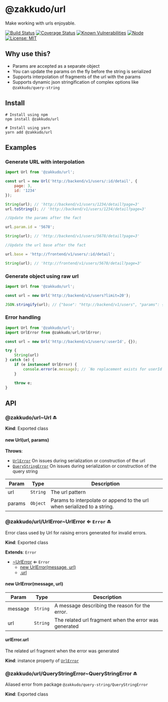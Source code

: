 # @zakkudo/url

Make working with urls enjoyable.

[![Build Status](https://travis-ci.org/zakkudo/url.svg?branch=master)](https://travis-ci.org/zakkudo/url)
[![Coverage Status](https://coveralls.io/repos/github/zakkudo/url/badge.svg?branch=master)](https://coveralls.io/github/zakkudo/url?branch=master)
[![Known Vulnerabilities](https://snyk.io/test/github/zakkudo/url/badge.svg)](https://snyk.io/test/github/zakkudo/url)
[![Node](https://img.shields.io/node/v/@zakkudo/url.svg)](https://nodejs.org/)
[![License: MIT](https://img.shields.io/badge/License-MIT-yellow.svg)](https://opensource.org/licenses/MIT)

## Why use this?

- Params are accepted as a separate object
- You can update the params on the fly before the string is serialized
- Supports interpolation of fragments of the url with the params
- Supports dynamic json stringification of complex options like `@zakkudo/query-string`

## Install

```console
# Install using npm
npm install @zakkudo/url
```

``` console
# Install using yarn
yarn add @zakkudo/url
```

## Examples

### Generate URL with interpolation
``` javascript
import Url from '@zakkudo/url';

const url = new Url('http://backend/v1/users/:id/detail', {
    page: 3,
    id: '1234'
});

String(url); // 'http://backend/v1/users/1234/detail?page=3'
url.toString(); // 'http://backend/v1/users/1234/detail?page=3'

//Update the params after the fact

url.param.id = '5678';

String(url); // 'http://backend/v1/users/5678/detail?page=3'

//Update the url base after the fact

url.base = 'http://frontend/v1/users/:id/detail';

String(url); // 'http://frontend/v1/users/5678/detail?page=3'
```

### Generate object using raw url
``` javascript
import Url from '@zakkudo/url';

const url = new Url('http://backend/v1/users?limit=20');

JSON.stringify(url); // {"base": "http://backend/v1/users", "params": {"limit": 20}}
```

### Error handling
``` javascript
import Url from '@zakkudo/url';
import UrlError from @zakkudo/url/UrlError;

const url = new Url('http://backend/v1/users/:userId', {});

try {
    String(url)
} catch (e) {
    if (e instanceof UrlError) {
        console.error(e.message); // `No replacement exists for userId in the params`
    }

    throw e;
}
```

## API

<a name="module_@zakkudo/url"></a>

<a name="module_@zakkudo/url..Url"></a>

### @zakkudo/url~Url ⏏

**Kind**: Exported class

<a name="new_module_@zakkudo/url..Url_new"></a>

#### new Url(url, params)
**Throws**:

- [<code>UrlError</code>](#module_@zakkudo/url/UrlError..UrlError) On issues during serialization or construction of the url
- [<code>QueryStringError</code>](#module_@zakkudo/url/QueryStringError..QueryStringError) On issues during serialization or construction of the query string

| Param | Type | Description |
| --- | --- | --- |
| url | <code>String</code> | The url pattern |
| params | <code>Object</code> | Params to interpolate or append to the url when serialized to a string. |

<a name="module_@zakkudo/url/UrlError"></a>

<a name="module_@zakkudo/url/UrlError..UrlError"></a>

### @zakkudo/url/UrlError~UrlError ⇐ <code>Error</code> ⏏
Error class used by Url for raising errors generated
for invalid errors.

**Kind**: Exported class

**Extends**: <code>Error</code>  

* [~UrlError](#module_@zakkudo/url/UrlError..UrlError) ⇐ <code>Error</code>
    * [new UrlError(message, url)](#new_module_@zakkudo/url/UrlError..UrlError_new)
    * [.url](#module_@zakkudo/url/UrlError..UrlError+url)

<a name="new_module_@zakkudo/url/UrlError..UrlError_new"></a>

#### new UrlError(message, url)

| Param | Type | Description |
| --- | --- | --- |
| message | <code>String</code> | A message describing the reason for the error. |
| url | <code>String</code> | The related url fragment when the error was generated |

<a name="module_@zakkudo/url/UrlError..UrlError+url"></a>

#### urlError.url
The related url fragment when the error was generated

**Kind**: instance property of [<code>UrlError</code>](#module_@zakkudo/url/UrlError..UrlError)  
<a name="module_@zakkudo/url/QueryStringError"></a>

<a name="module_@zakkudo/url/QueryStringError..QueryStringError"></a>

### @zakkudo/url/QueryStringError~QueryStringError ⏏
Aliased error from package `@zakkudo/query-string/QueryStringError`

**Kind**: Exported class

